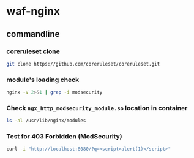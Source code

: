 # waf-nginx

## commandline

### coreruleset clone
```sh
git clone https://github.com/coreruleset/coreruleset.git
```

### module's loading check
```sh
nginx -V 2>&1 | grep -i modsecurity
```

### Check `ngx_http_modsecurity_module.so` location in container
```sh
ls -al /usr/lib/nginx/modules
```

### Test for 403 Forbidden (ModSecurity)
```sh
curl -i "http://localhost:8080/?q=<script>alert(1)</script>"
```